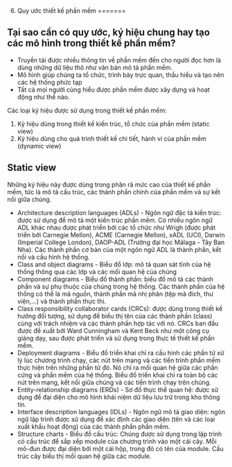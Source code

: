 6. Quy ước thiết kế phần mềm
=======

Tại sao cần có quy ước, ký hiệu chung hay tạo các mô hình trong thiết kế phần mềm?
-----------
* Truyền tải được nhiều thông tin về phần mềm đến cho người đọc hơn là dùng những dữ liệu thô như văn bản mô tả phần mềm.
* Mô hình giúp chúng ta tổ chức, trình bày trực quan, thấu hiểu và tạo nên các hệ thống phức tạp
* Tất cả mọi người cùng hiểu được phần mềm được xây dựng và hoạt động như thế nào.

Các loại ký hiệu được sử dụng trong thiết kế phần mềm:
1. Ký hiệu dùng trong thiết kế kiến trúc, tổ chức của phần mềm (static view)
2. Ký hiệu dùng cho quá trình thiết kế chi tiết, hành vi của phần mềm (dynamic view)

Static view
-----------
Những ký hiệu này được dùng trong phân rã mức cao của thiết kế phần mềm, tức là mô tả cấu trúc, các thành phần chính của phần mềm và sự kết nối giữa chúng.

* Architecture description languages (ADLs) - Ngôn ngữ đặc tả kiến trúc: được sử dụng để mô tả một kiến trúc phần mềm. Có nhiều ngôn ngữ ADL khác nhau được phát triển bởi các tổ chức như Wrigh (được phát triển bởi Carnegie Mellon), ACME (Carnegie Mellon), xADL (UCI), Darwin (Imperial College London), DAOP-ADL (Trường đại học Málaga - Tây Ban Nha). Các thành phần cơ bản của một ngôn ngữ ADL là thành phần, kết nối và cấu hình hệ thống.
* Class and object diagrams - Biểu đồ lớp: mô tả quan sát tĩnh của hệ thống thông qua các lớp và các mối quan hệ của chúng
* Component diagrams - Biểu đồ thành phần: biểu đồ mô tả các thành phần và sự phụ
thuộc của chúng trong hệ thống. Các thành phần của hệ thống có thể là mã nguồn, thành phần mã nhị phân (tệp mã đích, thư viện,...) và thành phần thực thi.
* Class responsibility collaborator cards (CRCs): được dùng trong thiết kế hướng đối tượng, sử dụng để biểu thị tên của các thành phần (class) cùng với trách nhiệm và các thành phần hợp tác với nó. CRCs ban đầu được đề xuất bởi Ward Cunningham và Kent Beck như một công cụ giảng dạy, sau được phát triển và sử dụng trong thực tế thiết kế phần mềm.
* Deployment diagrams - Biểu đồ triển khai chỉ ra cấu hình các phần tử xử lý lúc chương trình chạy, các nút trên mạng và các tiến trình phần mềm thực hiện trên những phần tử đó. Nó chỉ ra mối quan hệ giữa các phần cứng và phần mềm của hệ thống. Biểu đồ triển khai chỉ ra toàn bộ các nút trên mạng, kết nối giữa chúng và các tiến trình chạy trên
chúng.
* Entity-relationship diagrams (ERDs) - Sơ đồ thực thể quan hệ: được sử dụng để đại diện cho mô hình khái niệm dữ liệu lưu trữ trong kho thông tin.
* Interface description languages (IDLs) - Ngôn ngữ mô tả giao diện: ngôn ngữ lập trình được sử dụng để xác định các giao diện (tên và các loại xuất khẩu hoạt động) của các thành phần phần mềm.
* Structure charts - Biểu đồ cấu trúc: Chúng được sử dụng trong lập trình có cấu trúc để sắp xếp module của chương trình vào một cái cây. Mỗi mô-đun được đại diện bởi một cái hộp, trong đó có tên của module. Cấu trúc cây biểu thị mối quan hệ giữa các module.
